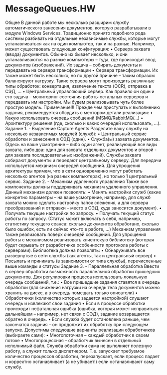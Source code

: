 # MessageQueues.HW
 Общее  В данной работе мы несколько расширим службу автоматического занесения документов, которую разрабатывали в модуле Windows Services. Традиционно принято подобного рода системы разбивать на отдельные независимые службы, которые могут устанавливаться как на один компьютер, так и на разные.  Например, может существовать следующая конфигурация: • Сервера захвата (ввода) документов. Обычно их бывает несколько, и они устанавливаются на разные компьютеры – туда, где происходит ввод документов (изображений). Их задача – собирать документы и передавать на сервера трансформации • Сервера трансформации. Их также может быть несколько, но по другой причине – таким образом балансируют нагрузку. Такие сервера могут производить различные типы обработок: конвертация, извлечение текста (OCR), отправка в СЭД, … • Центральный управляющий сервер. Как правило он один и его задача – мониторинг состояния работы остальных серверов и передавать им настройки. Мы будем реализовывать чуть более простую модель. Примечание!!! Прежде чем приступать к выполнению задания, рекомендуется обсудить с ментором детали реализации: • Какую использовать очередь сообщений (MSMQ/RabbitMQ/…) • Архитектуру решения (где, сколько и каких очередей использовать, …).   Задание 1. - Выделение Capture Agents    Разделите вашу службу на несколько независимых модулей (служб): • Центральный сервис обработки и занесения в СЭД (один). • Служба(ы) захвата документов. (Здесь на ваше усмотрение – либо один агент, реализующий все виды захвата, либо два: один для захвата отдельных документов и второй - для захвата последовательных изображений). Службы захвата собирают документы и передают центральному серверу. Для передачи используется механизм очередей сообщений. Для упрощения архитектуры примем, что в сети одновременно могут работать несколько агентов (на разных компьютерах), но только 1 центральный сервис.   Задание 2. - Механизм удаленного управления  Также все компоненты должны поддерживать механизм удаленного управления.  Данный механизм должен позволять: • Менять настройки служб (какие конкретно параметры – на ваше усмотрение, например, для служб захвата можно сделать настройку папок слежения, а для сервера преобразований и отправки – место в СЭД, куда заносится документ). • Получать текущие настройки по запросу. • Получать текущий статус работы по запросу. (Статус может включать в себя, например, статистику текущего сеанса: сколько документов обработано, сколько было ошибок, есть ли сейчас что-то в работе, …) Механизм управления также реализовать поверх очередей сообщений. Для упрощения работы с механизмом реализовать клиентскую библиотеку (которая будет скрывать от разработчика особенности протокола работы с серверами).  Библиотека должна позволять: • Обнаруживать все развернутые в сети службы (как агенты, так и центральный сервер) • Посылать и принимать (в зависимости от типа службы), перечисленные выше команды и статусы  Задание 3. - Параллельная обработка  Ввести в сервер обработки возможность параллельной обработки пришедших документов. Для регулировки процесса использовать локальную очередь сообщений, т.е.: • Все пришедшие задания ставятся в очередь обработки (для снижения нагрузки на очередь тела документов можно хранить на диске, а в очередь помещать только описатели) • Обработчики (количество которых задается настройкой) слушают очередь и извлекают свои задания • Если в процессе обработки происходит нефатальная ошибка (ошибка, которая может исправиться в дальнейшем – например, нет связи с СЭД), задание возвращается обратно в очередь. • Если служба будет остановлена раньше, чем закончатся задания – он продолжит их обработку при следующем запуске.  Допустимы следующие варианты реализации обработчиков (выбираете сами): • Многопоточная – каждый обработчик в своем потоке • Многопроцессная – обработчик вынесен в отдельный исполнимый файл. Служба обработки сама не выполняет полезную работу, а служит только диспетчером. Т.е. запускает требуемое количество процессов обработки, перезапускает, если процесс падает и корректно останавливает (а не убивает!) если останавливают саму службу.
